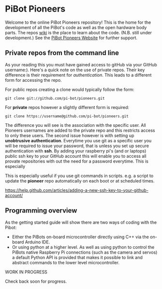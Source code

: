 # PiBot Pioneers
Welcome to the online PiBot Pioneers repository! This is the home for the development of all the PiBot's code as well as the open hardware body parts.  The repos [wiki](https://github.com/pi-bot/pioneers/wiki) is the place to learn about the code. (N.B. still under development.) See the [PiBot Pioneers Website](http://www.pibot.org/pioneers) for further support. 

## Private repos from the command line
As your reading this you must have gained access to gitHub via your GitHub username:).  Here's a quick note on the use of private repos. Their key difference is their requirement for *authentication*.  This leads to a different form for accessing the repo. 

For public repos creating a clone would typically follow the form: 
```
git clone git://github.com/pi-bot/pioneers.git
```
For **private** repos however a slightly different form is required:

```
git clone https://username@github.com/pi-bot/pioneers.git
```
The difference you will see is the association with the specific user.  All Pioneers usernames are added to the private repo and this restricts access to only these users.  The second issue however is with  setting up **unobtrusive authentication**. Everytime you use git as a specific user you will be required to issue your password, that is unless you set up secure authentication with **ssh**.  By adding your raspberry pi's (and or laptops) public ssh key to your GitHub account this will enable you to access all provate repositories with out the need for a password everytime. This is especially 

This is especially useful if you use git commands in scripts. e.g. a script to update the **pioneer** repo automatically on each boot or at scheduled times.

https://help.github.com/articles/adding-a-new-ssh-key-to-your-github-account/

## Programming overview
As the getting started guide will show there are two ways of coding with the Pibot:

-  Either the PiBots on-board microcontroller directly using C++ via the on-board Arduino IDE. 
-  Or using python at a higher level. As well as using python to control the PiBots native Raspberry Pi connections (such as the camera and servos) a default Python API is provided that makes it possible to link and abstract commands to the lower level microcontroller. 

WORK IN PROGRESS 


Check back soon for progress.
